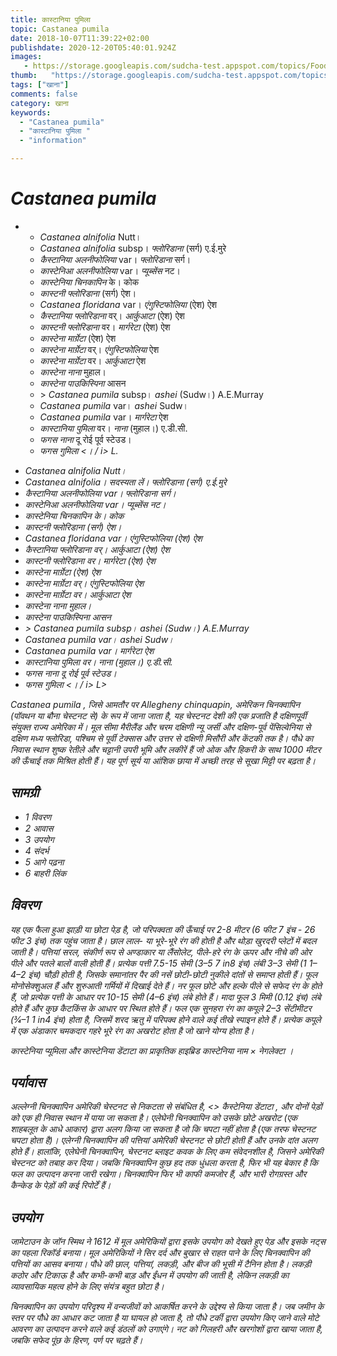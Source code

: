 ```yaml
---
title: कास्टानिया पुमिला 
topic: Castanea pumila
date: 2018-10-07T11:39:22+02:00
publishdate: 2020-12-20T05:40:01.924Z
images: 
   - https://storage.googleapis.com/sudcha-test.appspot.com/topics/Food/castanea_pumila/1.jpeg
thumb:   "https://storage.googleapis.com/sudcha-test.appspot.com/topics/Food/castanea_pumila/thumb.jpeg"
tags: ["खाना"]
comments: false
category: खाना
keywords: 
  - "Castanea pumila"
  - "कास्टानिया पुमिला "
  - "information"

---
```

<h1> <i> Castanea pumila </i> </h1> <p> </p> <ul> <li> <ul> <li> <i> Castanea alnifolia </i> Nutt। </li> <li> <i> Castanea alnifolia </i> subsp। <i> फ्लोरिडाना </i> (सर्ग) ए.ई.मुरे </li> <li> <i> कैस्टानिया अलनीफोलिया </i> var। <i> फ्लोरिडाना </i> सर्ग। </li> <li> <i> कास्टेनिआ अलनीफोलिया </i> var। <i> प्यूब्सेंस </i> नट। </li> <li> <i> कास्टेनिया चिनकापिन </i> के। कोक </li> <li> <i> कास्टनी फ्लोरिडाना </i> (सर्ग) ऐश। </li> <li> <i> Castanea floridana </i> var। <i> एंगुस्टिफोलिया </i> (ऐश) ऐश </li> <li> <i> कैस्टानिया फ्लोरिडाना </i> वर्। <i> आर्कुआटा </i> (ऐश) ऐश </li> <li> <i> कास्टनी फ्लोरिडाना </i> वर। <i> मार्गरेटा </i> (ऐश) ऐश </li> <li> <i> कास्टेना मार्ग्रेटा </i> (ऐश) ऐश </li> <li> <i> कास्टेना मार्ग्रेटा </i> वर्। <i> एंगुस्टिफोलिया </i> ऐश </li> <li> <i> कास्टेना मार्ग्रेटा </i> वर। <i> आर्कुआटा </i> ऐश </li> <li> <i> कास्टेना नाना </i> मुहाल। </li> <li> <i> कास्टेना पाउकिस्पिना </i> आसन </li> <li> > <i> Castanea pumila </i> subsp। <i> ashei </i> (Sudw।) A.E.Murray </li> <li> <i> Castanea pumila </i> var। <i> ashei </i> Sudw। </li> <li> <i> Castanea pumila </i> var। <i> मार्गरेटा </i> ऐश </li> <li> <i> कास्टानिया पुमिला </i> वर। <i> नाना </i> (मुहाल।) ए.डी.सी. </li> <li> <i> फगस नाना </i> दू रोई पूर्व स्टेउड। </li> <li> <i> फगस गुमिला <। / i> L. </li> </ul> </li> </ul> <ul> <li> <i> Castanea alnifolia </i> Nutt। </li> <li> <i> Castanea alnifolia। </sp> सदस्यता लें। <i> फ्लोरिडाना </i> (सर्ग) ए.ई.मुरे </li> <li> <i> कैस्टानिया अलनीफोलिया </i> var। <i> फ्लोरिडाना </i> सर्ग। </li> <li> <i> कास्टेनिआ अलनीफोलिया </i> var। <i> प्यूब्सेंस </i> नट। </li> <li> <i> कास्टेनिया चिनकापिन </i> के। कोक </li> <li> <i> कास्टनी फ्लोरिडाना </i> (सर्ग) ऐश। </li> <li> <i> Castanea floridana </i> var। <i> एंगुस्टिफोलिया </i> (ऐश) ऐश </li> <li> <i> कैस्टानिया फ्लोरिडाना </i> वर्। <i> आर्कुआटा </i> (ऐश) ऐश </li> <li> <i> कास्टनी फ्लोरिडाना </i> वर। <i> मार्गरेटा </i> (ऐश) ऐश </li> <li> <i> कास्टेना मार्ग्रेटा </i> (ऐश) ऐश </li> <li> <i> कास्टेना मार्ग्रेटा </i> वर्। <i> एंगुस्टिफोलिया </i> ऐश </li> <li> <i> कास्टेना मार्ग्रेटा </i> वर। <i> आर्कुआटा </i> ऐश </li> <li> <i> कास्टेना नाना </i> मुहाल। </li> <li> <i> कास्टेना पाउकिस्पिना </i> आसन </li> <li> > <i> Castanea pumila </i> subsp। <i> ashei </i> (Sudw।) A.E.Murray </li> <li> <i> Castanea pumila </i> var। <i> ashei </i> Sudw। </li> <li> <i> Castanea pumila </i> var। <i> मार्गरेटा </i> ऐश </li> <li> <i> कास्टानिया पुमिला </i> वर। <i> नाना </i> (मुहाल।) ए.डी.सी. </li> <li> <i> फगस नाना </i> दू रोई पूर्व स्टेउड। </li> <li> <i> फगस गुमिला <। / i> L> </li> </ul> <p> <i> Castanea pumila </i>, जिसे आमतौर पर Allegheny chinquapin, अमेरिकन चिनक्वापिन (पॉवथन या बौना चेस्टनट से) के रूप में जाना जाता है, यह चेस्टनट देशी की एक प्रजाति है दक्षिणपूर्वी संयुक्त राज्य अमेरिका में। मूल सीमा मैरीलैंड और चरम दक्षिणी न्यू जर्सी और दक्षिण-पूर्व पेंसिल्वेनिया से दक्षिण मध्य फ्लोरिडा, पश्चिम से पूर्वी टेक्सास और उत्तर से दक्षिणी मिसौरी और केंटकी तक है। पौधे का निवास स्थान शुष्क रेतीले और चट्टानी उपरी भूमि और लकीरें हैं जो ओक और हिकरी के साथ 1000 मीटर की ऊँचाई तक मिश्रित होती हैं। यह पूर्ण सूर्य या आंशिक छाया में अच्छी तरह से सूखा मिट्टी पर बढ़ता है। </p> <h2> सामग्री </h2> <ul> <li> 1 विवरण </li> <li> 2 आवास </li> <li > 3 उपयोग </li> <li> 4 संदर्भ </li> <li> 5 आगे पढ़ना </li> <li> 6 बाहरी लिंक </li> </ul> <h2> विवरण </h2> <p > यह एक फैला हुआ झाड़ी या छोटा पेड़ है, जो परिपक्वता की ऊँचाई पर 2-8 मीटर (6 फीट 7 इंच - 26 फीट 3 इंच) तक पहुंच जाता है। छाल लाल- या भूरे-भूरे रंग की होती है और थोड़ा खुरदरी प्लेटों में बदल जाती है। पत्तियां सरल, संकीर्ण रूप से अण्डाकार या लैंसोलेट, पीले-हरे रंग के ऊपर और नीचे की ओर पीले और पतले बालों वाली होती हैं। प्रत्येक पत्ती 7.5-15 सेमी (3–5 7 in8 इंच) लंबी 3–3 सेमी (1 1–4–2 इंच) चौड़ी होती है, जिसके समानांतर पैर की नसें छोटी-छोटी नुकीले दांतों से समाप्त होती हैं। फूल मोनोसेक्शुअल हैं और शुरुआती गर्मियों में दिखाई देते हैं। नर फूल छोटे और हल्के पीले से सफेद रंग के होते हैं, जो प्रत्येक पत्ती के आधार पर 10-15 सेमी (4–6 इंच) लंबे होते हैं। मादा फूल 3 मिमी (0.12 इंच) लंबे होते हैं और कुछ कैटकिंस के आधार पर स्थित होते हैं। फल एक सुनहरा रंग का कपूले 2–3 सेंटीमीटर (3⁄4–1 1 in4 इंच) होता है, जिसमें शरद ऋतु में परिपक्व होने वाले कई तीखे स्पाइन होते हैं। प्रत्येक कपूले में एक अंडाकार चमकदार गहरे भूरे रंग का अखरोट होता है जो खाने योग्य होता है। </p> <p> <i> कास्टेनिया प्यूमिला </i> और <i> कास्टेनिया डेंटाटा </i> का प्राकृतिक हाइब्रिड <i> कास्टेनिया नाम </i> × <i> नेगलेक्टा </i>। </p> <h2> पर्यावास </h2> <p> अल्लेग्नी चिनक्वापिन अमेरिकी चेस्टनट से निकटता से संबंधित है, <> कैस्टेनिया डेंटाटा </i>, और दोनों पेड़ों को एक ही निवास स्थान में पाया जा सकता है। एलेघेनी चिनक्वापिन को उसके छोटे अखरोट (एक शाहबलूत के आधे आकार) द्वारा अलग किया जा सकता है जो कि चपटा नहीं होता है (एक तरफ चेस्टनट चपटा होता है)। एलेग्नी चिनक्वापिन की पत्तियां अमेरिकी चेस्टनट से छोटी होती हैं और उनके दांत अलग होते हैं। हालांकि, एलेघेनी चिनक्वापिन, चेस्टनट ब्लाइट कवक के लिए कम संवेदनशील है, जिसने अमेरिकी चेस्टनट को तबाह कर दिया। जबकि चिनक्वापिन कुछ हद तक धुंधला करता है, फिर भी यह बेकार है कि फल का उत्पादन करना जारी रखेगा। चिनक्वापिन फिर भी काफी कमजोर हैं, और भारी रोगग्रस्त और कैन्केड के पेड़ों की कई रिपोर्टें हैं। </p> <h2> उपयोग </h2> जामेटाउन के जॉन स्मिथ ने 1612 में मूल अमेरिकियों द्वारा इसके उपयोग को देखते हुए पेड़ और इसके नट्स का पहला रिकॉर्ड बनाया। मूल अमेरिकियों ने सिर दर्द और बुखार से राहत पाने के लिए चिनक्वापिन की पत्तियों का आसव बनाया। पौधे की छाल, पत्तियां, लकड़ी, और बीज की भूसी में टैनिन होता है। लकड़ी कठोर और टिकाऊ है और कभी-कभी बाड़ और ईंधन में उपयोग की जाती है, लेकिन लकड़ी का व्यावसायिक महत्व होने के लिए संयंत्र बहुत छोटा है। </p> <p> चिनक्वापिन का उपयोग परिदृश्य में वन्यजीवों को आकर्षित करने के उद्देश्य से किया जाता है। जब जमीन के स्तर पर पौधे का आधार कट जाता है या घायल हो जाता है, तो पौधे टर्की द्वारा उपयोग किए जाने वाले मोटे आवरण का उत्पादन करने वाले कई डंठलों को उगाएंगे। नट को गिलहरी और खरगोशों द्वारा खाया जाता है, जबकि सफेद पूंछ के हिरण, पर्ण पर चढ़ते हैं। </p 